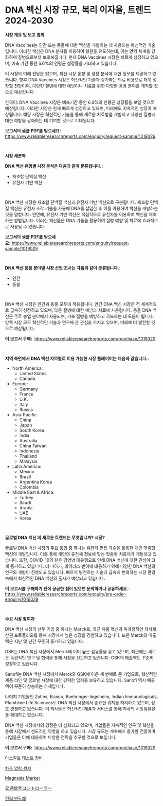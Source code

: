 <p><h1>DNA 백신 시장 규모, 복리 이자율, 트렌드 2024-2030</h1></p><p><strong>시장 개요 및 보고 범위</strong></p>
<p><p>DNA Vaccines는 인간 또는 동물에 대한 백신을 개발하는 데 사용되는 혁신적인 기술입니다. 이러한 백신은 DNA 분자를 이용하여 항원을 유도하는데, 이는 면역 체계를 강화하여 질병으로부터 보호해줍니다. 현재 DNA Vaccines 시장은 빠르게 성장하고 있으며, 예측 기간 동안 6.6%의 연평균 성장률을 기대하고 있습니다.</p><p>이 시장의 미래 전망은 밝으며, 최신 시장 동향 및 성장 분석에 대한 정보를 제공하고 있습니다. 향후 DNA Vaccines 시장은 혁신적인 기술과 증가하는 의료 비용으로 더욱 성장할 전망이며, 다양한 질병에 대한 예방이나 치료를 위한 다양한 응용 분야를 개척할 것으로 예상됩니다.</p><p>한국어: DNA Vaccines 시장은 예측기간 동안 6.6%의 연평균 성장률을 보일 것으로 예상됩니다. 이러한 시장은 현재 빠르게 성장하고 있으며, 미래에도 지속적인 성장이 예상됩니다. 해당 시장은 혁신적인 기술을 통해 새로운 치료법을 개발하고 다양한 질병에 대한 예방을 강화하는 데 기여할 것으로 기대됩니다.</p></p>
<p><strong>보고서의 샘플 PDF를 받으세요:</strong> <a href="https://www.reliableresearchreports.com/enquiry/request-sample/1019029">https://www.reliableresearchreports.com/enquiry/request-sample/1019029</a></p>
<p>&nbsp;</p>
<p><strong>시장 세분화</strong></p>
<p><strong>DNA 백신 유형별 시장 분석은 다음과 같이 분류됩니다.:</strong></p>
<p><ul><li>재조합 단백질 백신</li><li>유전자 기반 백신</li></ul></p>
<p>&nbsp;</p>
<p><p>DNA 백신 시장은 재조합 단백질 백신과 유전자 기반 백신으로 구분됩니다. 재조합 단백질 백신은 유전자 조작 기술을 사용해 DNA를 삽입한 후 이를 이용하여 백신을 개발하는 것을 말합니다. 반면에, 유전자 기반 백신은 직접적으로 유전자를 이용하여 백신을 제조하는 방법입니다. 이러한 백신들은 DNA 기술을 활용하여 질병 예방 및 치료에 효과적으로 사용될 수 있습니다.</p></p>
<p><strong>보고서의 샘플 PDF를 받으세요:</strong>&nbsp;<a href="https://www.reliableresearchreports.com/enquiry/request-sample/1019029">https://www.reliableresearchreports.com/enquiry/request-sample/1019029</a></p>
<p>&nbsp;</p>
<p><strong> DNA 백신 응용 분야별 시장 산업 조사는 다음과 같이 분류됩니다.:</strong></p>
<p><ul><li>인간</li><li>동물</li></ul></p>
<p>&nbsp;</p>
<p><p>DNA 백신 시장은 인간과 동물 모두에 적용됩니다. 인간 DNA 백신 시장은 전 세계적으로 급속히 성장하고 있으며, 많은 질병에 대한 예방과 치료에 사용됩니다. 동물 DNA 백신은 주로 농업 분야에서 사용되며, 가축 질병을 예방하고 극복하는 데 도움이 됩니다. 양쪽 시장 모두 혁신적인 기술과 연구에 큰 관심을 가지고 있으며, 미래에 더 발전할 것으로 예상됩니다.</p></p>
<p><strong>이 보고서 구매:</strong>&nbsp; <a href="https://www.reliableresearchreports.com/purchase/1019029">https://www.reliableresearchreports.com/purchase/1019029</a></p>
<p>&nbsp;</p>
<p><strong>지역 측면에서 DNA 백신 지역별로 이용 가능한 시장 플레이어는 다음과 같습니다.:</strong></p>
<p><ul>
    <li>
        North America:
        <ul>
            <li>United States</li>
            <li>Canada</li>
        </ul>
    </li>
    <li>
        Europe:
        <ul>
            <li>Germany</li>
            <li>France</li>
            <li>U.K.</li>
            <li>Italy</li>
            <li>Russia</li>
        </ul>
    </li>
    <li>
        Asia-Pacific:
        <ul>
            <li>China</li>
            <li>Japan</li>
            <li>South Korea</li>
            <li>India</li>
            <li>Australia</li>
            <li>China Taiwan</li>
            <li>Indonesia</li>
            <li>Thailand</li>
            <li>Malaysia</li>
        </ul>
    </li>
    <li>
        Latin America:
        <ul>
            <li>Mexico</li>
            <li>Brazil</li>
            <li>Argentina Korea</li>
            <li>Colombia</li>
        </ul>
    </li>
    <li>
        Middle East & Africa:
        <ul>
            <li>Turkey</li>
            <li>Saudi</li>
            <li>Arabia</li>
            <li>UAE</li>
            <li>Korea</li>
        </ul>
    </li>
    </ul></p>
<p>&nbsp;</p>
<p><strong>글로벌 DNA 백신 의 새로운 트렌드는 무엇입니까? 시장?</strong></p>
<p><p>글로벌 DNA 백신 시장의 주요 동향 중 하나는 유전자 편집 기술을 활용한 개인 맞춤형 백신의 개발입니다. 이를 통해 개인의 유전체 정보에 맞는 맞춤형 치료제가 개발되고 있습니다. 또한, COVID-19와 같은 감염병 대유행으로 인해 DNA 백신에 대한 관심이 크게 증가하고 있습니다. 더 나아가, 바이러스 변이에 대응하기 위해 다양한 DNA 백신의 연구와 개발이 진행되고 있습니다. 빠르게 발전하는 기술과 급속히 변화하는 시장 환경 속에서 혁신적인 DNA 백신의 출시가 예상되고 있습니다.</p></p>
<p><strong>이 보고서를 구매하기 전에 궁금한 점이 있으면 문의하거나 공유하세요.</strong>- <a href="https://www.reliableresearchreports.com/enquiry/pre-order-enquiry/1019029">https://www.reliableresearchreports.com/enquiry/pre-order-enquiry/1019029</a></p>
<p>&nbsp;</p>
<p><strong>주요 시장 참여자</strong></p>
<p><p>DNA 백신 시장의 선두 기업 중 하나는 Merck로, 최근 제품 혁신과 독과점적인 지식재산권 포트폴리오를 통해 시장에서 높은 성장을 경험하고 있습니다. 또한 Merck의 매출액은 지난 몇 년간 꾸준히 증가하고 있습니다.</p><p>GSK는 DNA 백신 시장에서 Merck에 이어 높은 점유율을 갖고 있으며, 최근에는 새로운 독립적인 연구 및 협력을 통해 시장을 선도하고 있습니다. GSK의 매출액도 꾸준히 성장하고 있습니다.</p><p>Sanofi는 DNA 백신 시장에서 Merck와 GSK에 이은 세 번째로 큰 기업으로, 혁신적인 제품 라인 및 글로벌 시장에 대한 강력한 입지를 보유하고 있습니다. Sanofi 역시 매출액이 꾸준히 상승하는 추세입니다.</p><p>나머지 기업들인 Zoties, Elanco, Boehringer-Ingelheim, Indian Immunologicals, Plumbline Life Sciences도 DNA 백신 시장에서 중요한 위치를 차지하고 있으며, 상호 경쟁하고 있습니다. 이 회사들은 혁신적인 제품과 서비스를 통해 자사의 시장점유율을 확대하고 있습니다.</p><p>DNA 백신 시장에서의 경쟁은 더 심화되고 있으며, 기업들은 지속적인 연구 및 혁신을 통해 시장에서 선도적인 역할을 하고 있습니다. 시장 규모는 계속해서 증가할 전망이며, 기업들은 이에 대응하여 다양한 전략을 추구할 것으로 보입니다.</p></p>
<p><strong>이 보고서 구매:</strong>&nbsp;&nbsp;<a href="https://www.reliableresearchreports.com/purchase/1019029">https://www.reliableresearchreports.com/purchase/1019029</a></p>
<p><p><a href="https://medium.com/@demarcuskuhlman/%EB%B9%84%ED%8A%B8%EC%9C%A0-%EA%B7%9C%EA%B2%A9-%EC%9E%A5%EB%B9%84-%EC%8B%9C%EC%9E%A5-%EC%8B%9C%EC%9E%A5-%EC%A0%90%EC%9C%A0%EC%9C%A8-%EC%8B%9C%EC%9E%A5-%EB%8F%99%ED%96%A5-%EB%B0%8F-%EB%AF%B8%EB%9E%98-%EC%84%B1%EC%9E%A5%EC%9D%84-%ED%83%90%EC%83%89%ED%95%98%EB%8B%A4-244243245268">아스팔트 테스트 장비</a></p><p><a href="https://github.com/fredrickeglers/Market-Research-Report-List-1/blob/main/610743215680.md">차동 압력 센서</a></p><p><a href="https://summer-dogwood-3e9.notion.site/Magnesia-Market-Provides-a-Comprehensive-Analysis-Including-a-Macro-Overview-of-the-Market-as-well-a-5004b2e8d00945c1a5cba55aff10e827">Magnesia Market</a></p><p><a href="https://github.com/Calvi3ynJerde867/Market-Research-Report-List-1/blob/main/209811416696.md">交通信号コントローラー</a></p><p><a href="https://medium.com/@joespinka88967/2024%EB%85%84%EB%B6%80%ED%84%B0-2031%EB%85%84%EA%B9%8C%EC%A7%80%EC%9D%98-%EC%A0%84%EB%A0%A5-%EB%B0%98%EB%8F%84%EC%B2%B4-%EC%8B%9C%EC%9E%A5-%EB%B6%84%EC%84%9D-%EB%B0%8F-%ED%81%AC%EA%B8%B0-%EC%98%88%EC%B8%A1-c46c9d33004a">전력 반도체</a></p></p>
